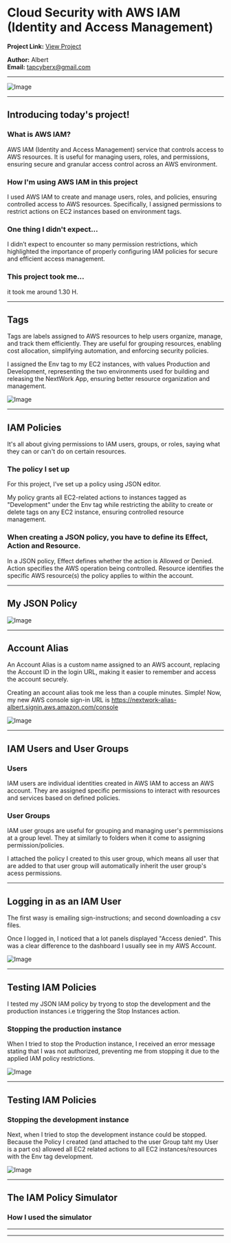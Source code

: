 
# Cloud Security with AWS IAM  (Identity and Access Management)

**Project Link:** [View Project](http://learn.nextwork.org/projects/aws-security-iam)

**Author:** Albert  
**Email:** tapcyberx@gmail.com

---

![Image](http://learn.nextwork.org/delighted_indigo_timid_orc/uploads/aws-security-iam_1c864649)

---

## Introducing today's project!

### What is AWS IAM?

AWS IAM (Identity and Access Management) service that controls access to AWS resources. It is useful for managing users, roles, and permissions, ensuring secure and granular access control across an AWS environment.










### How I'm using AWS IAM in this project

I used AWS IAM to create and manage users, roles, and policies, ensuring controlled access to AWS resources. Specifically, I assigned permissions to restrict actions on EC2 instances based on environment tags.










### One thing I didn't expect...

I didn’t expect to encounter so many permission restrictions, which highlighted the importance of properly configuring IAM policies for secure and efficient access management.

### This project took me...

it took me around 1.30 H.

---

## Tags

Tags are labels assigned to AWS resources to help users organize, manage, and track them efficiently. They are useful for grouping resources, enabling cost allocation, simplifying automation, and enforcing security policies.

I assigned the Env tag to my EC2 instances, with values Production and Development, representing the two environments used for building and releasing the NextWork App, ensuring better resource organization and management.

![Image](http://learn.nextwork.org/delighted_indigo_timid_orc/uploads/aws-security-iam_2e0e5a5d)

---

## IAM Policies

It's all about giving permissions to IAM users, groups, or roles, saying what they can or can't do on certain resources.

### The policy I set up

For this project, I’ve set up a policy using JSON editor.

My policy grants all EC2-related actions to instances tagged as "Development" under the Env tag while restricting the ability to create or delete tags on any EC2 instance, ensuring controlled resource management.

### When creating a JSON policy, you have to define its Effect, Action and Resource.

In a JSON policy, Effect defines whether the action is Allowed or Denied. Action specifies the AWS operation being controlled. Resource identifies the specific AWS resource(s) the policy applies to within the account.

---

## My JSON Policy

![Image](http://learn.nextwork.org/delighted_indigo_timid_orc/uploads/aws-security-iam_1c864649)

---

## Account Alias

An Account Alias is a custom name assigned to an AWS account, replacing the Account ID in the login URL, making it easier to remember and access the account securely.

Creating an account alias took me less than a couple minutes. Simple!
Now, my new AWS console sign-in URL is https://nextwork-alias-albert.signin.aws.amazon.com/console

![Image](http://learn.nextwork.org/delighted_indigo_timid_orc/uploads/aws-security-iam_0eb4439b)

---

## IAM Users and User Groups

### Users

IAM users are individual identities created in AWS IAM to access an AWS account. They are assigned specific permissions to interact with resources and services based on defined policies.

### User Groups

IAM user groups are useful for grouping and managing user's permmissions at a group level. They at similarly to folders when it come to assigning permission/policies.

I attached the policy I created to this user group, which means all user that are added to that user group will automatically inherit the user group's acess permissions.

---

## Logging in as an IAM User

The first wasy is emailing sign-instructions; and second downloading a csv files.

Once I logged in, I noticed that a lot panels displayed "Access denied". This was a clear difference to the dashboard I usually see in my AWS Account.

![Image](http://learn.nextwork.org/delighted_indigo_timid_orc/uploads/aws-security-iam_6f2ab446)

---

## Testing IAM Policies

I tested my JSON IAM policy by tryong to stop the development and the production instances i.e triggering the Stop Instances action.

### Stopping the production instance

When I tried to stop the Production instance, I received an error message stating that I was not authorized, preventing me from stopping it due to the applied IAM policy restrictions.

![Image](http://learn.nextwork.org/delighted_indigo_timid_orc/uploads/aws-security-iam_0e7a9d6a)

---

## Testing IAM Policies

### Stopping the development instance

Next, when I tried to stop the development instance could be stopped. Because the Policy I created (and attached to the user Group taht my User is a part os) allowed all EC2 related actions to all EC2 instances/resources with the Env tag development.

![Image](http://learn.nextwork.org/delighted_indigo_timid_orc/uploads/aws-security-iam_1811801c)

---

## The IAM Policy Simulator

### How I used the simulator

---

---
